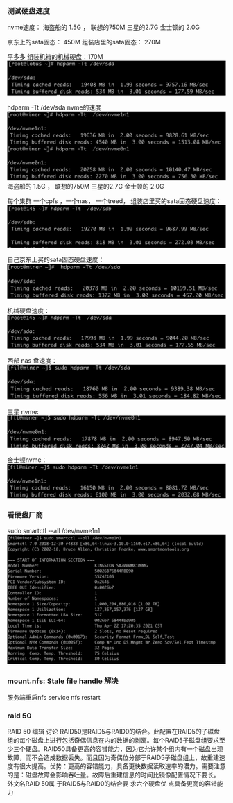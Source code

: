 
### 测试硬盘速度
nvme速度：
海盗船的 1.5G ， 
联想的750M
三星的2.7G
金士顿的 2.0G

京东上的sata固态： 450M
组装店里的sata固态： 270M

平多多 组装机箱的机械硬盘：170M
![-w794](media/16192480361598.jpg)





hdparm -Tt /dev/sda
nvme的速度 
![-w572](media/16184680933753.jpg)
海盗船的 1.5G ， 
联想的750M
三星的2.7G
金士顿的 2.0G

每个集群 一个cpfs ，一个nas， 一个treed， 
组装店里买的sata固态硬盘速度：
![-w576](media/16184682500492.jpg)


自己京东上买的sata固态硬盘速度：
![-w558](media/16184683625180.jpg)


机械硬盘速度：
![-w573](media/16184682079574.jpg)



西部 nas 盘速度：
![-w765](media/16190830119219.jpg)


三星 nvme:
![-w774](media/16190830743513.jpg)


金士顿nvme：
![-w787](media/16190831461403.jpg)


### 看硬盘厂商
sudo smartctl --all /dev/nvme1n1
![-w995](media/16190834006982.jpg)
### mount.nfs: Stale file handle 解决
服务端重启nfs
 service nfs restart
 
 
### raid 50
 RAID 50 编辑 讨论
RAID50是RAID5与RAID0的结合。此配置在RAID5的子磁盘组的每个磁盘上进行包括奇偶信息在内的数据的剥离。每个RAID5子磁盘组要求至少三个硬盘。RAID50具备更高的容错能力，因为它允许某个组内有一个磁盘出现故障，而不会造成数据丢失。而且因为奇偶位分部于RAID5子磁盘组上，故重建速度有很大提高。优势：更高的容错能力，具备更快数据读取速率的潜力。需要注意的是：磁盘故障会影响吞吐量。故障后重建信息的时间比镜像配置情况下要长。
外文名RAID 50属    于RAID5与RAID0的结合要    求六个硬盘优    点具备更高的容错能力
